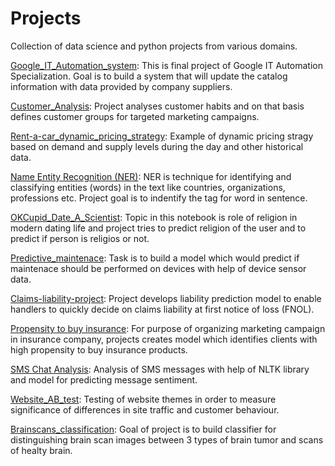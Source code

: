 # Projects
Collection of data science and python projects from various domains.

[Google_IT_Automation_system](https://github.com/tamaricki/Projects/tree/main/Google_IT_Automation_system): This is final project of Google IT Automation Specialization. Goal is to build a system that will update the catalog information with data provided by company suppliers.

[Customer_Analysis](https://github.com/tamaricki/Projects/blob/main/Customer_analysis_clustering.ipynb): Project analyses customer habits and on that basis defines customer groups for targeted marketing campaigns.

[Rent-a-car_dynamic_pricing_strategy](https://github.com/tamaricki/Projects/blob/main/Dynamic_pricing.ipynb): Example of dynamic pricing stragy based on demand and supply levels during the day and other historical data.

[Name Entity Recognition (NER)](https://github.com/tamaricki/Projects/blob/main/NER_project.ipynb): NER is technique for identifying and classifying entities (words) in the text like countries, organizations, professions etc. Project goal is to indentify the tag for word in sentence. 

[OKCupid_Date_A_Scientist](https://github.com/tamaricki/Projects/blob/main/OKCupid_date_a_scientist.ipynb): Topic in this notebook is role of religion in modern dating life and project tries to predict religion of the user and to predict if person is religios or not. 

[Predictive_maintenace](https://github.com/tamaricki/Projects/blob/main/Predictive_maintenance.ipynb): Task is to build a model which would predict if  maintenace should be performed on devices with help of device sensor data.

[Claims-liability-project](https://github.com/tamaricki/Projects/blob/main/Claims_liability.ipynb): Project develops liability prediction model to enable handlers to quickly decide on claims liability at first notice of loss (FNOL).

[Propensity to buy insurance](https://github.com/tamaricki/Projects/blob/main/Propensity_ToBuy_insurance.ipynb): For purpose of organizing marketing campaign in insurance company, projects creates model which identifies clients with high propensity to buy insurance products. 

[SMS Chat Analysis](https://github.com/tamaricki/Projects/blob/main/SMS_chat_analysis.ipynb):  Analysis of SMS messages with help of NLTK library and model for predicting message sentiment. 

[Website_AB_test](https://github.com/tamaricki/Projects/blob/main/Website_ab_test.ipynb): Testing of website themes in order to measure significance of  differences in site traffic and customer behaviour. 

[Brainscans_classification](https://github.com/tamaricki/Projects/blob/main/Brainscans_classification.ipynb): Goal of project is to build classifier for distinguishing brain scan images between 3 types of brain tumor and scans of healty brain.  










